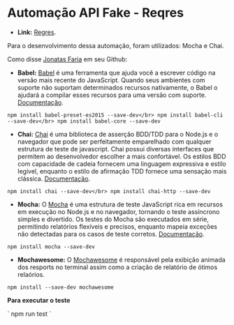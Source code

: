 # Automação API Fake - Reqres

- <strong>Link:</strong> <a href="https://reqres.in/">Regres</a>.

Para o desenvolvimento dessa automação, foram utilizados: Mocha e Chai.

Como disse <a href="https://github.com/jonatasmfaria/api-test-simple">Jonatas Faria</a> em seu Github:
- <strong>Babel:</strong> <a href="https://github.com/babel/babel">Babel</a> é uma ferramenta que ajuda você a escrever código na versão mais recente do JavaScript. Quando seus ambientes com suporte não suportam determinados recursos nativamente, o Babel o ajudará a compilar esses recursos para uma versão com suporte. <a href="https://babeljs.io/">Documentação</a>.

`
npm install babel-preset-es2015 --save-dev</br>
npm install babel-cli --save-dev</br>
npm install babel-core --save-dev
`

- <strong>Chai:</strong> <a href="https://www.chaijs.com/">Chai</a> é uma biblioteca de asserção BDD/TDD para o Node.js e o navegador que pode ser perfeitamente emparelhado com qualquer estrutura de teste de javascript. Chai possui diversas interfaces que permitem ao desenvolvedor escolher a mais confortável. Os estilos BDD com capacidade de cadeia fornecem uma linguagem expressiva e estilo legível, enquanto o estilo de afirmação TDD fornece uma sensação mais clássica. <a href="https://www.chaijs.com/">Documentação</a>.

`
npm install chai --save-dev</br>
npm install chai-http --save-dev
`

- <strong>Mocha:</strong> O <a href="https://github.com/mochajs/mocha">Mocha</a> é uma estrutura de teste JavaScript rica em recursos em execução no Node.js e no navegador, tornando o teste assíncrono simples e divertido. Os testes do Mocha são executados em série, permitindo relatórios flexíveis e precisos, enquanto mapeia exceções não detectadas para os casos de teste corretos. <a href="https://mochajs.org/">Documentação</a>.

`
npm install mocha --save-dev
`

- <strong>Mochawesome:</strong> O <a href="https://www.npmjs.com/package/mochawesome">Mochawesome</a> é responsável pela exibição animada dos resports no terminal assim como a criação de relatório de ótimos relaórios.

`
npm install --save-dev mochawesome
`

<strong>Para executar o teste</strong>

´
npm run test
´

